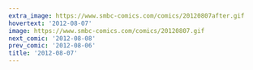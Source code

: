```yaml
---
extra_image: https://www.smbc-comics.com/comics/20120807after.gif
hovertext: '2012-08-07'
image: https://www.smbc-comics.com/comics/20120807.gif
next_comic: '2012-08-08'
prev_comic: '2012-08-06'
title: '2012-08-07'
---
```


